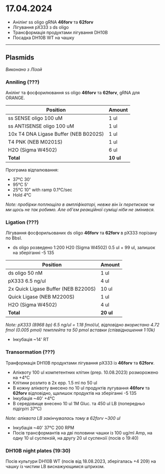 17.04.2024
========
- Анілінг ss oligo gRNA __46forv__ та __62forv__
- Лігування pX333 з ds oligo
- Трансформація продуктами лігування DH10B
- Посадка DH10B WT на чашку

---
## Plasmids
_Виконано з Лізой_
### Anniling (???)
Анілінг та фосфорилювання ss oligo __46forv__ та __62forv__, gRNA для ORANGE. 

| Position                              | Amount    |
| ------------------------------------- | --------- |
| ss SENSE oligo 100 uM                 | 1 ul      |
| ss ANTISENSE oligo 100 uM             | 1 ul      |
| 10x T4 DNA Ligase Buffer (NEB B0202S) | 1 ul      |
| T4 PNK (NEB M0201S)                   | 1 ul      |
| H2O (Sigma W4502)                     | 6 ul      |
| __Total__                             | __10 ul__ |

Програма відпалювання:

- 37°C 30'
- 95°C 5'
- 25°C 10" with ramp 0.1°C/sec
- Hold 4°C

_Note: пробірки поплющіло в ампліфікаторі, невже він їх перетискає чи ми щось не так робимо. Але об'єм реакційної суміщі ніби не змінився._

### Ligation (???)
Лігування фосфорильованих ds oligo __46forv__ та __62forv__ в pX333 порізану по BbsI.

- ds oligo розведено 1:200 H20 (Sigma W4502) 0.5 ul + 99 ul, залишок на зберіганні -5 135

| Position                            | Amount    |
| ----------------------------------- | --------- |
| ds oligo 50 nM                      | 1 ul      |
| pX333 6.5 ng/ul                     | 4 ul      |
| 2x Quick Ligase Buffer (NEB B2200S) | 10 ul     |
| Quick Ligase (NEB M2200S)           | 1 ul      |
| H2O (Sigma W4502)                   | 4 ul      |
| __Total__                           | __20 ul__ |

_Note: pX333 (8968 bp) 6.5 ng/ul = 1.18 fmol/ul, відповідно вкористано 4.72 fmol (0.005 pmol) темплейта та 50 pmol вставки (співвідношення 1:10k)_

- Інкубація ~14' RT

### Transormation (???)
Транформація DH10B продуктами лігування pX333 із __46forv__ та __62forv__.

- Аліквоту 100 ul компетентних клітин (prep. 10.08.2023) розморожено на +4°C
- Клітини розлито в 2x epp. 1.5 ml по 50 ul
- В кожну аліквоту внесено по 10 ul продуктів лугування  __46forv__ та __62forv__ відповідно, щалишок продуктів на зберіганні -5 135
- Інкубація ~40' +4°C
- В середовище внесено 10 ul 1M Gluc. та 450 ul LB (попередньо підігріті 37°C)

_Note: аліквота LB закінчувалась тому в 62forv ~300 ul_

- Інкубація ~40' 37°C 200 RPM
- Посів трансформантів на дві половини чашки із 100 ug/ml Amp, на одну 10 ul суспензій, на другу 20 ul суспензії (посів о 19:40)

### DH10B night plates (19:30)
Посів культури DH10B WT (посів від 18.08.2023, зберігалась +4 209) на чашку із чистим LB виснажующимся штрихом.
